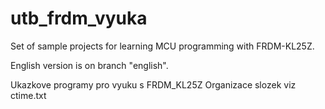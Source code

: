 # utb_frdm_vyuka

Set of sample projects for learning MCU programming with FRDM-KL25Z.

English version is on branch "english".

Ukazkove programy pro vyuku s FRDM_KL25Z
Organizace slozek viz ctime.txt
